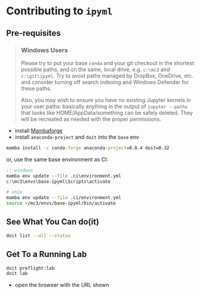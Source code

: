 # Contributing to `ipyml`

## Pre-requisites

> ### Windows Users
>
> Please try to put your base `conda` and your git checkout in the shortest possible
> paths, and on the same, local drive, e.g. `c:\mc3` and `c:\git\ipyml`. Try to
> avoid paths managed by DropBox, OneDrive, etc. and consider turning off search
> indexing and Windows Defender for these paths.
>
> Also, you may wish to ensure you have no existing Jupyter kernels in your user paths:
> basically anything in the output of `jupyter --paths` that looks like
> HOME/AppData/something can be safely deleted. They will be recreated
> as needed with the proper permissions.

- install [Mambaforge](https://github.com/conda-forge/miniforge/releases)
- install `anaconda-project` and `doit` into the `base` env

```bat
mamba install -c conda-forge anaconda-project=0.8.4 doit=0.32
```

or, use the same base environment as CI:

```bat
:: windows
mamba env update --file .ci\environment.yml
c:\mc3\envs\base-ipyml\Scripts\activate
```

```bash
# unix
mamba env update --file .ci/environment.yml
source ~/mc3/envs/base-ipyml/bin/activate
```

## See What You Can do(it)

```bash
doit list --all --status
```

## Get To a Running Lab

```bash
doit preflight:lab
doit lab
```

- open the browser with the URL shown
